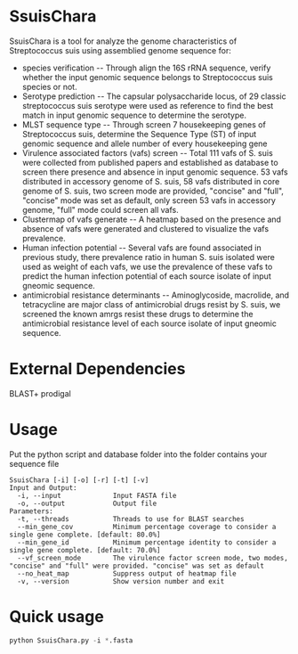 # SsuisChara
SsuisChara is a tool for analyze the genome characteristics of Streptococcus suis using assemblied genome sequence for:
 * species verification -- Through align the 16S rRNA sequence, verify whether the input genomic sequence belongs to Streptococcus suis species or not.
 * Serotype prediction -- The capsular polysaccharide locus, of 29 classic streptococcus suis serotype were used as reference to find the best match in input genomic sequence to determine the serotype.
 * MLST sequence type -- Through screen 7 housekeeping genes of Streptococcus suis, determine the Sequence Type (ST) of input genomic sequence and allele number of every housekeeping gene
 * Virulence associated factors (vafs) screen -- Total 111 vafs of S. suis were collected from published papers and established as database to screen there presence and absence in input genomic sequence. 53 vafs distributed in accessory genome of S. suis, 58 vafs distributed in core genome of S. suis, two screen mode are provided, "concise" and "full", "concise" mode was set as default, only screen 53 vafs in accessory genome, "full" mode could screen all vafs. 
 * Clustermap of vafs generate -- A heatmap based on the presence and absence of vafs were generated and clustered to visualize the vafs prevalence.
 * Human infection potential -- Several vafs are found associated in previous study, there prevalence ratio in human S. suis isolated were used as weight of each vafs, we use the prevalence of these vafs to predict the human infection potential of each source isolate of input gneomic sequence.
 * antimicrobial resistance determinants -- Aminoglycoside, macrolide, and tetracycline are major class of antimicrobial drugs resist by S. suis, we screened the known amrgs resist these drugs to determine the antimicrobial resistance level of each source isolate of input gneomic sequence.

# External Dependencies
BLAST+
prodigal

# Usage
Put the python script and database folder into the folder contains your sequence file

```
SsuisChara [-i] [-o] [-r] [-t] [-v]
Input and Output:
  -i, --input             Input FASTA file
  -o, --output            Output file
Parameters:
  -t, --threads           Threads to use for BLAST searches
  --min_gene_cov          Minimum percentage coverage to consider a single gene complete. [default: 80.0%]
  --min_gene_id           Minimum percentage identity to consider a single gene complete. [default: 70.0%]
  --vf_screen_mode        The virulence factor screen mode, two modes, "concise" and "full" were provided. "concise" was set as default
  --no_heat_map           Suppress output of heatmap file
  -v, --version           Show version number and exit
```
# Quick usage
``` Python
python SsuisChara.py -i *.fasta 
```
